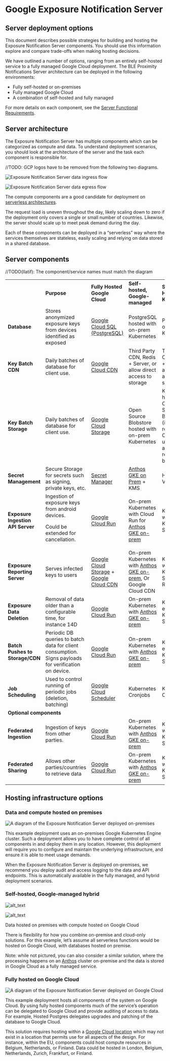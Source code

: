 # Google Exposure Notification Server

## Server deployment options

This document describes possible strategies for building and hosting the
Exposure Notification Server components. You should use this information
explore and compare trade-offs when making hosting decisions.

We have outlined a number of options, ranging from an entirely
self-hosted service to a fully managed Google Cloud deployment. The BLE
Proximity Notifications Server architecture can be deployed in the
following environments:

* Fully self-hosted or on-premises
* Fully managed Google Cloud
* A combination of self-hosted and fully managed

For more details on each
component, see the [Server Functional Requirements](server_functional_requirements.md).

## Server architecture

The Exposure Notification Server has multiple components which can be
categorized as compute and data. To understand deployment scenarios, you should
look at the architecture of the server and the task each component is
responsible for.

//TODO: GCP logos have to be removed from the following two diagrams.

![Exposure Notification Server data ingress flow](images/compute_data_in.png "Exposure Notification Server data ingres flow")

![Exposure Notification Server data egress flow](images/compute_data_out.png "Exposure Notification Server data egress flow")

The compute components are a good candidate for deployment on
[serverless architectures](https://en.wikipedia.org/wiki/Serverless_computing).

The request load is uneven throughout the day, likely scaling down to zero if
the deployment only covers a single or small number of countries. Likewise,
the server should scale up to meet peak demand during the day.

Each of these components can be deployed in a “serverless” way where the
services themselves are stateless, easily scaling and relying on data stored
in a shared database.

## Server components

//TODO(llatif): The component/service names must match the diagram

<table>
  <tr>
   <td>
   </td>
   <td><strong>Purpose</strong>
   </td>
   <td><strong>Fully Hosted Google Cloud</strong>
   </td>
   <td><strong>Self-hosted, Google-managed</strong>
   </td>
   <td><strong>Self Hosted Kubernetes</strong>
   </td>
  </tr>
  <tr>
   <td><strong>Database</strong>
   </td>
   <td>Stores anonymized exposure keys from devices identified as exposed
   </td>
   <td><a href="https://cloud.google.com/sql/">Google Cloud SQL (PostgreSQL)</a>
   </td>
   <td>PostgreSQL hosted with on-prem Kubernetes
   </td>
   <td>PostgreSQL on Kubernetes 
   </td>
  </tr>
  <tr>
   <td><strong>Key Batch CDN</strong>
   </td>
   <td>Daily batches of database for client use.
   </td>
   <td><a href="https://cloud.google.com/cdn/">Google Cloud CDN</a>
   </td>
   <td>Third Party CDN, Redis + Server, or allow direct access to storage
   </td>
   <td>Third Party CDN, Redis + Server, or allow direct access to storage
   </td>
  </tr>
  <tr>
   <td><strong>Key Batch Storage</strong>
   </td>
   <td>Daily batches of database for client use.
   </td>
   <td><a href="https://cloud.google.com/storage/">Google Cloud Storage</a>
   </td>
   <td>Open Source Blobstore hosted with on-prem Kubernetes
   </td>
   <td>Kubernetes hosted Open Source Blobstore (ie. min.io, rook). Could also use Redis and reconstruct batches
   </td>
  </tr>
  <tr>
   <td><strong>Secret Management</strong>
   </td>
   <td>Secure Storage for secrets such as signing, private keys, etc.
   </td>
   <td><a href="https://cloud.google.com/secret-manager">Secret Manager</a>
   </td>
   <td><a href="https://cloud.google.com/anthos">Anthos GKE on Prem</a> + KMS 
   </td>
   <td>HashiCorp Vault 
   </td>
  </tr>
  <tr>
   <td><strong>Exposure Ingestion API Server</strong>
   </td>
   <td>Ingestion of exposure keys from android devices. 
<p>
Could be extended for cancellation.
   </td>
   <td><a href="https://cloud.google.com/run/">Google Cloud Run</a>
   </td>
   <td>On-prem Kubernetes with Cloud Run for <a href="https://cloud.google.com/anthos">Anthos GKE on-prem</a>
   </td>
   <td>Kubernetes with Knative Serving
   </td>
  </tr>
  <tr>
   <td><strong>Exposure Reporting Server</strong>
   </td>
   <td>Serves infected keys to users
   </td>
   <td><a href="https://cloud.google.com/storage/">Google Cloud Storage</a> + <a href="https://cloud.google.com/cdn">Google Cloud CDN</a>
   </td>
   <td>On-prem Kubernetes with <a href="https://cloud.google.com/anthos">Anthos GKE on-prem</a>, Or Google Cloud CDN
   </td>
   <td>Kubernetes with Knative Serving + Redis
   </td>
  </tr>
  <tr>
   <td><strong>Exposure Data Deletion</strong>
   </td>
   <td>Removal of data older than a configurable time, for instance 14D
   </td>
   <td><a href="https://cloud.google.com/run/">Google Cloud Run</a>
   </td>
   <td>On-prem Kubernetes with <a href="https://cloud.google.com/anthos">Anthos GKE on-prem</a>
   </td>
   <td>Kubernetes, either job or Knative Service 
   </td>
  </tr>
  <tr>
   <td><strong>Batch Pushes to Storage/CDN</strong>
   </td>
   <td>Periodic DB queries to batch data for client consumption.
       Signs payloads for verification on device.
   </td>
   <td><a href="https://cloud.google.com/run/">Google Cloud Run</a>
   </td>
   <td>On-prem Kubernetes with <a href="https://cloud.google.com/anthos">Anthos GKE on-prem</a>
   </td>
   <td>Kubernetes, either job or Knative Service
   </td>
  </tr>
  <tr>
   <td><strong>Job Scheduling</strong>
   </td>
   <td>Used to control running of periodic jobs (deletion, batching)
   </td>
   <td><a href="https://cloud.google.com/scheduler">Google Cloud Scheduler</a>
   </td>
   <td>Kubernetes Cronjobs
   </td>
   <td>Kubernetes Cronjobs
   </td>
  </tr>
  <tr>
    <td colspan="5">
    <strong>Optional components</strong>
    </td>
  </tr>
  <tr>
   <td><strong>Federated Ingestion</strong>
   </td>
   <td>Ingestion of keys from other parties.
   </td>
   <td><a href="https://cloud.google.com/run">Google Cloud Run</a>
   </td>
   <td>On-prem Kubernetes with <a href="https://cloud.google.com/anthos">Anthos GKE on-prem</a>
   </td>
   <td>Kubernetes with Knative Serving
   </td>
  </tr>
  <tr>
   <td><strong>Federated Sharing</strong>
   </td>
   <td>Allows other parties/countries to retrieve data
   </td>
   <td><a href="https://cloud.google.com/run">Google Cloud Run</a>
   </td>
   <td>On-prem Kubernetes with <a href="https://cloud.google.com/anthos">Anthos GKE on-prem</a>
   </td>
   <td>Kubernetes with Knative Serving
   </td>
  </tr>
</table>

## Hosting infrastructure options

### Data and compute hosted on premises

![A diagram of the Exposure Notification Server deployed on-premises](images/on_prem.png "Exposure Notification Server on-premises deployment")

This example deployment uses an on-premises Google Kubernetes Engine cluster.
Such a deployment allows you to have complete control of all components in
and deploy them in any location. However, this deployment will require you to
configure and maintain the underlying infrastructure, and ensure it is able to
meet usage demands.

When the Exposure Notification Server is deployed on-premises, we recommend you
deploy audit and access logging to the data and API endpoints. This is
automatically available in the fully managed, and hybrid deployment scenarios.

### Self-hosted, Google-managed hybrid

![alt_text](images/hybrid_in.png "image_tooltip")

![alt_text](images/hybrid_out.png "image_tooltip")

Data hosted on premises with compute hosted on Google Cloud

There is flexibility for how you combine on-premise and cloud-only solutions. For this example, let’s assume all serverless functions would be hosted on Google Cloud, with databases hosted on premise.

Note: while not pictured, you can also consider a similar solution, where the processing happens on an [Anthos](https://cloud.google.com/anthos/) cluster on-premise and the data is stored in Google Cloud as a fully managed service.

### Fully hosted on Google Cloud

![A diagram of the Exposure Notification Server deployed on Google Cloud](images/google_cloud_run.png "Exposure Notification Server deployed on Google Cloud")

This example deployment hosts all components of the system on Google Cloud.
By using fully hosted components much of the service’s operation can be delegated to Google Cloud and provide auditing of access to data. For example, Hosted Postgres delegates upgrades and patching of the database to Google Cloud. 

This solution requires hosting within a [Google Cloud location](https://cloud.google.com/about/locations) which may not exist in a location that permits use for all aspects of the design. For instance, within the EU, components could host compute resources in Belgium, Netherlands, or Finland. Data could be hosted in London, Belgium, Netherlands, Zurich, Frankfurt, or Finland.
